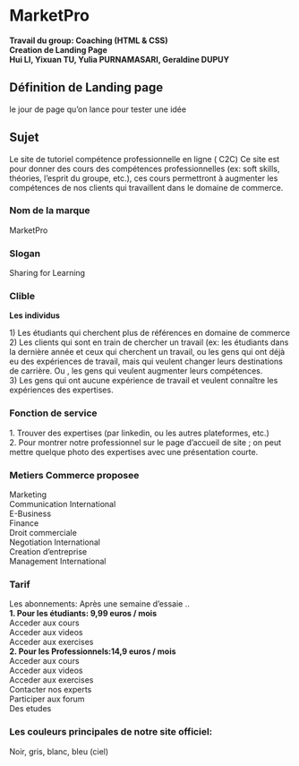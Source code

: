 # MarketPro
<b>Travail du group: Coaching (HTML & CSS)</b> <br>
<b>Creation de Landing Page </b><br>
<b> Hui LI, Yixuan TU, Yulia PURNAMASARI, Geraldine DUPUY</b>

<h2> Définition de Landing page </h2>
<p>le jour de page qu’on lance pour tester une idée<p>
<h2>Sujet</h2>
<p>Le site de tutoriel compétence professionnelle en ligne ( C2C)
Ce site est pour donner des cours des compétences professionnelles (ex: soft skills, théories, l’esprit du groupe, etc.), ces cours permettront à augmenter les compétences de nos clients qui travaillent dans le domaine de commerce.</p>
<h3>Nom de la marque</h3>
<p>MarketPro</p>
<h3>Slogan</h3>
<p>Sharing for Learning</p>
<h3>Clible</h3>
<b>Les individus</b>
<p>1) Les étudiants qui cherchent plus de références en domaine de commerce <br>
2) Les clients qui sont en train de chercher un travail (ex: les étudiants dans la dernière année et ceux qui cherchent un travail, ou les gens qui ont déjà eu des expériences de travail, mais qui veulent changer leurs destinations de carrière. Ou , les gens qui veulent augmenter leurs compétences.<br>
3) Les gens qui ont aucune expérience de travail et veulent connaître les  expériences  des expertises.</p>
<h3>Fonction de service</h3>
<p>1. Trouver des expertises (par linkedin, ou les autres plateformes, etc.)<br>
2. Pour montrer notre professionnel sur le page d’accueil de site ; on peut mettre quelque photo des expertises avec une présentation courte. </p>
<h3>Metiers Commerce proposee</h3>
<p>Marketing<br>
Communication International<br>
E-Business<br>
Finance<br>
Droit commerciale<br>
Negotiation International<br>
Creation d’entreprise<br>
Management International</p>
<h3>Tarif</h3>
Les abonnements:  Après une semaine d’essaie ..<br>
<b>1. Pour les étudiants: 9,99 euros / mois</b><br>
Acceder aux cours <br>
Acceder aux videos <br>
Acceder aux exercises <br>
<b> 2. Pour les Professionnels:14,9 euros / mois</b><br>
Acceder aux cours<br>
Acceder aux videos<br>
Acceder aux exercises<br>
Contacter nos experts<br>
Participer aux forum<br>
Des etudes<br>
<h3>Les couleurs principales de notre site officiel:</h3>
<p>Noir, gris, blanc, bleu (ciel)</p>


